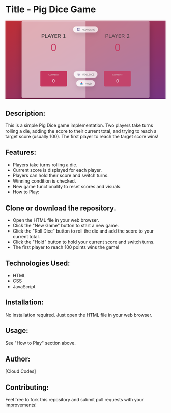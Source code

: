 # Title - Pig Dice Game

![Screenshot of Pig Dice Game](<./images/Screenshot%20(40).png>)

## Description:

This is a simple Pig Dice game implementation. Two players take turns rolling a die, adding the score to their current total, and trying to reach a target score (usually 100). The first player to reach the target score wins!

## Features:

- Players take turns rolling a die.
- Current score is displayed for each player.
- Players can hold their score and switch turns.
- Winning condition is checked.
- New game functionality to reset scores and visuals.
- How to Play:

## Clone or download the repository.

- Open the HTML file in your web browser.
- Click the "New Game" button to start a new game.
- Click the "Roll Dice" button to roll the die and add the score to your current total.
- Click the "Hold" button to hold your current score and switch turns.
- The first player to reach 100 points wins the game!

## Technologies Used:

- HTML
- CSS
- JavaScript

## Installation:

No installation required. Just open the HTML file in your web browser.

## Usage:

See "How to Play" section above.

## Author:

[Cloud Codes]

## Contributing:

Feel free to fork this repository and submit pull requests with your improvements!
